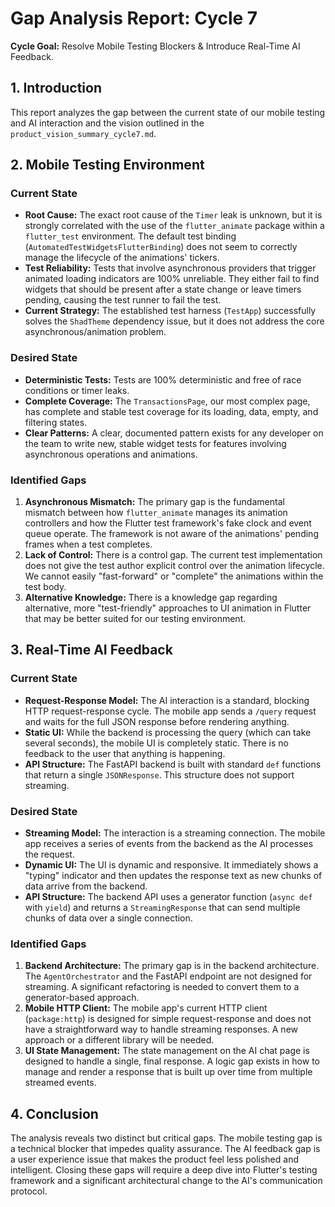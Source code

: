 # Gap Analysis Report: Cycle 7

**Cycle Goal:** Resolve Mobile Testing Blockers & Introduce Real-Time AI Feedback.

## 1. Introduction

This report analyzes the gap between the current state of our mobile testing and AI interaction and the vision outlined in the `product_vision_summary_cycle7.md`.

## 2. Mobile Testing Environment

### Current State
-   **Root Cause:** The exact root cause of the `Timer` leak is unknown, but it is strongly correlated with the use of the `flutter_animate` package within a `flutter_test` environment. The default test binding (`AutomatedTestWidgetsFlutterBinding`) does not seem to correctly manage the lifecycle of the animations' tickers.
-   **Test Reliability:** Tests that involve asynchronous providers that trigger animated loading indicators are 100% unreliable. They either fail to find widgets that should be present after a state change or leave timers pending, causing the test runner to fail the test.
-   **Current Strategy:** The established test harness (`TestApp`) successfully solves the `ShadTheme` dependency issue, but it does not address the core asynchronous/animation problem.

### Desired State
-   **Deterministic Tests:** Tests are 100% deterministic and free of race conditions or timer leaks.
-   **Complete Coverage:** The `TransactionsPage`, our most complex page, has complete and stable test coverage for its loading, data, empty, and filtering states.
-   **Clear Patterns:** A clear, documented pattern exists for any developer on the team to write new, stable widget tests for features involving asynchronous operations and animations.

### Identified Gaps
1.  **Asynchronous Mismatch:** The primary gap is the fundamental mismatch between how `flutter_animate` manages its animation controllers and how the Flutter test framework's fake clock and event queue operate. The framework is not aware of the animations' pending frames when a test completes.
2.  **Lack of Control:** There is a control gap. The current test implementation does not give the test author explicit control over the animation lifecycle. We cannot easily "fast-forward" or "complete" the animations within the test body.
3.  **Alternative Knowledge:** There is a knowledge gap regarding alternative, more "test-friendly" approaches to UI animation in Flutter that may be better suited for our testing environment.

## 3. Real-Time AI Feedback

### Current State
-   **Request-Response Model:** The AI interaction is a standard, blocking HTTP request-response cycle. The mobile app sends a `/query` request and waits for the full JSON response before rendering anything.
-   **Static UI:** While the backend is processing the query (which can take several seconds), the mobile UI is completely static. There is no feedback to the user that anything is happening.
-   **API Structure:** The FastAPI backend is built with standard `def` functions that return a single `JSONResponse`. This structure does not support streaming.

### Desired State
-   **Streaming Model:** The interaction is a streaming connection. The mobile app receives a series of events from the backend as the AI processes the request.
-   **Dynamic UI:** The UI is dynamic and responsive. It immediately shows a "typing" indicator and then updates the response text as new chunks of data arrive from the backend.
-   **API Structure:** The backend API uses a generator function (`async def` with `yield`) and returns a `StreamingResponse` that can send multiple chunks of data over a single connection.

### Identified Gaps
1.  **Backend Architecture:** The primary gap is in the backend architecture. The `AgentOrchestrator` and the FastAPI endpoint are not designed for streaming. A significant refactoring is needed to convert them to a generator-based approach.
2.  **Mobile HTTP Client:** The mobile app's current HTTP client (`package:http`) is designed for simple request-response and does not have a straightforward way to handle streaming responses. A new approach or a different library will be needed.
3.  **UI State Management:** The state management on the AI chat page is designed to handle a single, final response. A logic gap exists in how to manage and render a response that is built up over time from multiple streamed events.

## 4. Conclusion

The analysis reveals two distinct but critical gaps. The mobile testing gap is a technical blocker that impedes quality assurance. The AI feedback gap is a user experience issue that makes the product feel less polished and intelligent. Closing these gaps will require a deep dive into Flutter's testing framework and a significant architectural change to the AI's communication protocol. 